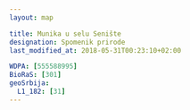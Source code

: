 ```yaml
---
layout: map

title: Munika u selu Senište
designation: Spomenik prirode
last_modified_at: 2018-05-31T00:23:10+02:00

WDPA: [555588995]
BioRaS: [301]
geoSrbija:
  L1_182: [31]
---
```

